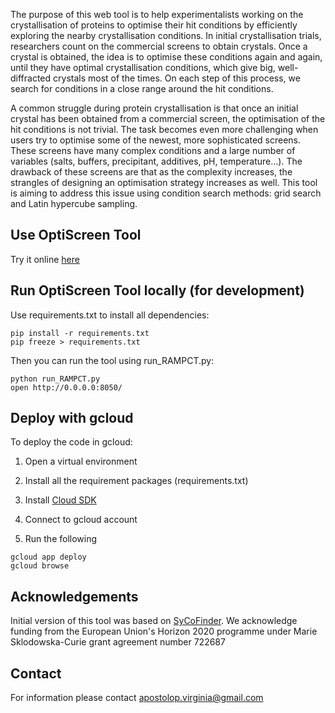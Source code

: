 The purpose of this web tool is to help experimentalists working on the crystallisation of proteins to optimise their hit conditions by efficiently exploring the nearby crystallisation conditions. In initial crystallisation trials, researchers count on the commercial screens to obtain crystals. Once a crystal is obtained, the idea is to optimise these conditions again and again, until they have optimal crystallisation conditions, which give big, well-diffracted crystals most of the times. On each step of this process, we search for conditions in a close range around the hit conditions.

A common struggle during protein crystallisation is that once an initial crystal has been obtained from a commercial screen, the optimisation of the hit conditions is not trivial. The task becomes even more challenging when users try to optimise some of the newest, more sophisticated screens. These screens have many complex conditions and a large number of variables (salts, buffers, precipitant, additives, pH, temperature…). The drawback of these screens are that as the complexity increases, the strangles of designing an optimisation strategy increases as well. This tool is aiming to address this issue using condition search methods: grid search and Latin hypercube sampling. 

## Use OptiScreen Tool 

Try it online [here](https://ramp-mdl.appspot.com)

## Run OptiScreen Tool locally (for development)

Use requirements.txt to install all dependencies: 
```
pip install -r requirements.txt 
pip freeze > requirements.txt 
```

Then you can run the tool using run_RAMPCT.py:
```
python run_RAMPCT.py 
open http://0.0.0.0:8050/
```

## Deploy with gcloud 
To deploy the code in gcloud:
1. Open a virtual environment

2. Install all the requirement packages (requirements.txt)

3. Install [Cloud SDK](https://cloud.google.com/sdk/docs/quickstart-macos) 

4. Connect to gcloud account 

5. Run the following
```
gcloud app deploy 
gcloud browse 
```

## Acknowledgements 
Initial version of this tool was based on [SyCoFinder](https://github.com/ltalirz/sycofinder).
We acknowledge funding from the European Union's Horizon 2020 programme under Marie Sklodowska-Curie grant agreement number 722687

## Contact
For information please contact apostolop.virginia@gmail.com
